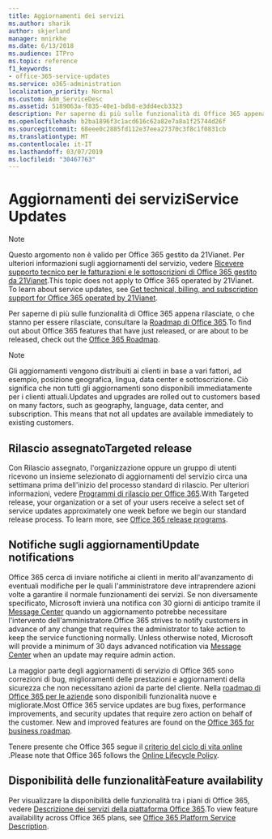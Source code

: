 ```yaml
---
title: Aggiornamenti dei servizi
ms.author: sharik
author: skjerland
manager: mnirkhe
ms.date: 6/13/2018
ms.audience: ITPro
ms.topic: reference
f1_keywords:
- office-365-service-updates
ms.service: o365-administration
localization_priority: Normal
ms.custom: Adm_ServiceDesc
ms.assetid: 5189063a-f835-40e1-bdb8-e3dd4ecb3323
description: Per saperne di più sulle funzionalità di Office 365 appena rilasciate, o che stanno per essere rilasciate, consultare la Roadmap di Office 365.
ms.openlocfilehash: b2ba1896f3c1acd616c62a82e7a8a1f25744d26f
ms.sourcegitcommit: 68eee0c2885fd112e37eea27370c3f8c1f0831cb
ms.translationtype: MT
ms.contentlocale: it-IT
ms.lasthandoff: 03/07/2019
ms.locfileid: "30467763"
---
```

# <a name="service-updates"></a><span data-ttu-id="5087f-103">Aggiornamenti dei servizi</span><span class="sxs-lookup"><span data-stu-id="5087f-103">Service Updates</span></span>

> [!NOTE]
> <span data-ttu-id="5087f-p101">Questo argomento non è valido per Office 365 gestito da 21Vianet. Per ulteriori informazioni sugli aggiornamenti del servizio, vedere [Ricevere supporto tecnico per le fatturazioni e le sottoscrizioni di Office 365 gestito da 21Vianet](http://go.microsoft.com/fwlink/?LinkID=733350&amp;clcid=0x409).</span><span class="sxs-lookup"><span data-stu-id="5087f-p101">This topic does not apply to Office 365 operated by 21Vianet. To learn about service updates, see [Get technical, billing, and subscription support for Office 365 operated by 21Vianet](http://go.microsoft.com/fwlink/?LinkID=733350&amp;clcid=0x409).</span></span> 
  
<span data-ttu-id="5087f-106">Per saperne di più sulle funzionalità di Office 365 appena rilasciate, o che stanno per essere rilasciate, consultare la [Roadmap di Office 365](https://go.microsoft.com/fwlink/?LinkId=509914).</span><span class="sxs-lookup"><span data-stu-id="5087f-106">To find out about Office 365 features that have just released, or are about to be released, check out the [Office 365 Roadmap](https://go.microsoft.com/fwlink/?LinkId=509914).</span></span>
  
> [!NOTE]
> <span data-ttu-id="5087f-p102">Gli aggiornamenti vengono distribuiti ai clienti in base a vari fattori, ad esempio, posizione geografica, lingua, data center e sottoscrizione. Ciò significa che non tutti gli aggiornamenti sono disponibili immediatamente per i clienti attuali.</span><span class="sxs-lookup"><span data-stu-id="5087f-p102">Updates and upgrades are rolled out to customers based on many factors, such as geography, language, data center, and subscription. This means that not all updates are available immediately to existing customers.</span></span> 
  
## <a name="targeted-release"></a><span data-ttu-id="5087f-109">Rilascio assegnato</span><span class="sxs-lookup"><span data-stu-id="5087f-109">Targeted release</span></span>

<span data-ttu-id="5087f-p103">Con Rilascio assegnato, l'organizzazione oppure un gruppo di utenti ricevono un insieme selezionato di aggiornamenti del servizio circa una settimana prima dell'inizio del processo standard di rilascio. Per ulteriori informazioni, vedere [Programmi di rilascio per Office 365](https://go.microsoft.com/fwlink/p/?LinkId=509823).</span><span class="sxs-lookup"><span data-stu-id="5087f-p103">With Targeted release, your organization or a set of your users receive a select set of service updates approximately one week before we begin our standard release process. To learn more, see [Office 365 release programs](https://go.microsoft.com/fwlink/p/?LinkId=509823).</span></span> 
  
## <a name="update-notifications"></a><span data-ttu-id="5087f-112">Notifiche sugli aggiornamenti</span><span class="sxs-lookup"><span data-stu-id="5087f-112">Update notifications</span></span>

<span data-ttu-id="5087f-p104">Office 365 cerca di inviare notifiche ai clienti in merito all'avanzamento di eventuali modifiche per le quali l'amministratore deve intraprendere azioni volte a garantire il normale funzionamenti dei servizi. Se non diversamente specificato, Microsoft invierà una notifica con 30 giorni di anticipo tramite il [Message Center](http://technet.microsoft.com/library/38FB3333-BFCC-4340-A37B-DEDA509C209.aspx) quando un aggiornamento potrebbe necessitare l'intervento dell'amministratore.</span><span class="sxs-lookup"><span data-stu-id="5087f-p104">Office 365 strives to notify customers in advance of any change that requires the administrator to take action to keep the service functioning normally. Unless otherwise noted, Microsoft will provide a minimum of 30 days advanced notification via [Message Center](http://technet.microsoft.com/library/38FB3333-BFCC-4340-A37B-DEDA509C209.aspx) when an update may require admin action.</span></span> 
  
<span data-ttu-id="5087f-p105">La maggior parte degli aggiornamenti di servizio di Office 365 sono correzioni di bug, miglioramenti delle prestazioni e aggiornamenti della sicurezza che non necessitano azioni da parte del cliente. Nella [roadmap di Office 365 per le aziende](http://roadmap.office.com/) sono disponibili funzionalità nuove e migliorate.</span><span class="sxs-lookup"><span data-stu-id="5087f-p105">Most Office 365 service updates are bug fixes, performance improvements, and security updates that require zero action on behalf of the customer. New and improved features are found on the [Office 365 for business roadmap](http://roadmap.office.com/).</span></span>
  
<span data-ttu-id="5087f-117">Tenere presente che Office 365 segue il [criterio del ciclo di vita online ](https://support.microsoft.com/en-us/lifecycle#gp/osslpolicy).</span><span class="sxs-lookup"><span data-stu-id="5087f-117">Please note that Office 365 follows the [Online Lifecycle Policy](https://support.microsoft.com/en-us/lifecycle#gp/osslpolicy).</span></span>
  
## <a name="feature-availability"></a><span data-ttu-id="5087f-118">Disponibilità delle funzionalità</span><span class="sxs-lookup"><span data-stu-id="5087f-118">Feature availability</span></span>

<span data-ttu-id="5087f-119">Per visualizzare la disponibilità delle funzionalità tra i piani di Office 365, vedere [Descrizione dei servizi della piattaforma Office 365](https://technet.microsoft.com/en-us/library/office-365-platform-service-description.aspx).</span><span class="sxs-lookup"><span data-stu-id="5087f-119">To view feature availability across Office 365 plans, see [Office 365 Platform Service Description](https://technet.microsoft.com/en-us/library/office-365-platform-service-description.aspx).</span></span>
  


